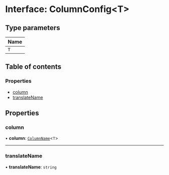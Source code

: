 # Interface: ColumnConfig<T\>

## Type parameters

| Name |
| :------ |
| `T` |

## Table of contents

### Properties

- [column](ColumnConfig.md#column)
- [translateName](ColumnConfig.md#translatename)

## Properties

### column

• **column**: [`ColumnName`](../README.md#columnname)<`T`\>

___

### translateName

• **translateName**: `string`
